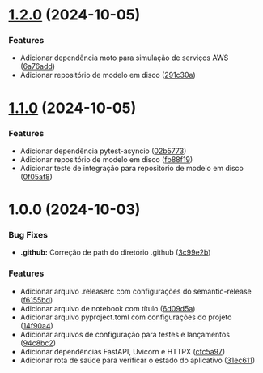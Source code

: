 # [1.2.0](https://github.com/ernane/case-machine-learning-engineer-pleno/compare/v1.1.0...v1.2.0) (2024-10-05)


### Features

* Adicionar dependência moto para simulação de serviços AWS ([6a76add](https://github.com/ernane/case-machine-learning-engineer-pleno/commit/6a76add0eb38e1ba084887da11976a4f64c87839))
* Adicionar repositório de modelo em disco ([291c30a](https://github.com/ernane/case-machine-learning-engineer-pleno/commit/291c30ac7e7f7de14042ecd178cc60fb79dfd790))

# [1.1.0](https://github.com/ernane/case-machine-learning-engineer-pleno/compare/v1.0.0...v1.1.0) (2024-10-05)


### Features

* Adicionar dependência pytest-asyncio ([02b5773](https://github.com/ernane/case-machine-learning-engineer-pleno/commit/02b57732eea3b5335a303dbf214d6a4e54187ed1))
* Adicionar repositório de modelo em disco ([fb88f19](https://github.com/ernane/case-machine-learning-engineer-pleno/commit/fb88f19513e4020653172f22b783ebb048a72b93))
* Adicionar teste de integração para repositório de modelo em disco ([0f05af8](https://github.com/ernane/case-machine-learning-engineer-pleno/commit/0f05af851608646bbe0d5ec00507ad916195d680))

# 1.0.0 (2024-10-03)


### Bug Fixes

* **.github:** Correção de path do diretório .github ([3c99e2b](https://github.com/ernane/case-machine-learning-engineer-pleno/commit/3c99e2bc46db9d93a497b0a4cf61c8b3ab9c9663))


### Features

* Adicionar arquivo .releaserc com configurações do semantic-release ([f6155bd](https://github.com/ernane/case-machine-learning-engineer-pleno/commit/f6155bd410562a1eddcee9cabb1ceb4cb77c966c))
* Adicionar arquivo de notebook com título ([6d09d5a](https://github.com/ernane/case-machine-learning-engineer-pleno/commit/6d09d5a6db92ffea169448de80bacaf401998be4))
* Adicionar arquivo pyproject.toml com configurações do projeto ([14f90a4](https://github.com/ernane/case-machine-learning-engineer-pleno/commit/14f90a425899e1094101477e6e7521ab949e30fd))
* Adicionar arquivos de configuração para testes e lançamentos ([94c8bc2](https://github.com/ernane/case-machine-learning-engineer-pleno/commit/94c8bc21ee79c99f56d8b23a298ee623abb99581))
* Adicionar dependências FastAPI, Uvicorn e HTTPX ([cfc5a97](https://github.com/ernane/case-machine-learning-engineer-pleno/commit/cfc5a97cb254de6dc064f0176bb30a96f411ac7c))
* Adicionar rota de saúde para verificar o estado do aplicativo ([31ec611](https://github.com/ernane/case-machine-learning-engineer-pleno/commit/31ec61179d5f01c63d11ce16416e1684ac404acc))
